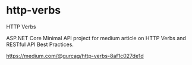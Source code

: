 # http-verbs
HTTP Verbs

ASP.NET Core Minimal API project for medium article on HTTP Verbs and RESTful API Best Practices.

https://medium.com/@gurcag/http-verbs-8af1c027de1d
